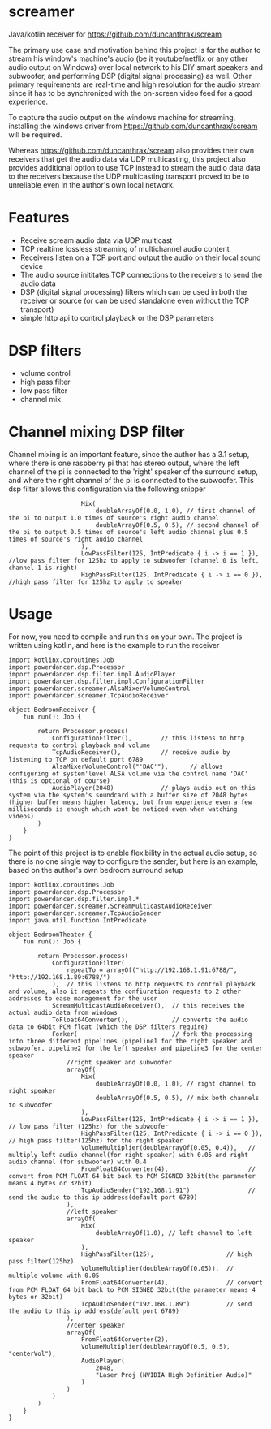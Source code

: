# screamer
Java/kotlin receiver for  https://github.com/duncanthrax/scream

The primary use case and motivation behind this project is for the author to stream his window's machine's audio (be it youtube/netflix or any other audio output on Windows) over local network to his DIY smart speakers and subwoofer, and performing DSP (digital signal processing) as well. Other primary requirements are real-time and high resolution for the audio stream since it has to be synchronized with the on-screen video feed for a good experience.

To capture the audio output on the windows machine for streaming, installing the windows driver from https://github.com/duncanthrax/scream will be required.

Whereas https://github.com/duncanthrax/scream also provides their own receivers that get the audio data via UDP multicasting, this project also provides additional option to use TCP instead to stream the audio data data to the receivers because the UDP multicasting transport proved to be to unreliable even in the author's own local network.

# Features
- Receive scream audio data via UDP multicast
- TCP realtime lossless streaming of multichannel audio content
- Receivers listen on a TCP port and output the audio on their local sound device
- The audio source inititates TCP connections to the receivers to send the audio data
- DSP (digital signal processing) filters which can be used in both the receiver or source (or can be used standalone even without the TCP transport)
- simple http api to control playback or the DSP parameters

# DSP filters
- volume control
- high pass filter
- low pass filter
- channel mix

# Channel mixing DSP filter
Channel mixing is an important feature, since the author has a 3.1 setup, where there is one raspberry pi that has stereo output, where the left channel of the pi is connected to the 'right' speaker of the surround setup, and where the right channel of the pi is connected to the subwoofer. This dsp filter allows this configuration via the following snipper
```
                    Mix(
                        doubleArrayOf(0.0, 1.0), // first channel of the pi to output 1.0 times of source's right audio channel
                        doubleArrayOf(0.5, 0.5), // second channel of the pi to output 0.5 times of source's left audio channel plus 0.5 times of source's right audio channel
                    ),
                    LowPassFilter(125, IntPredicate { i -> i == 1 }),  //low pass filter for 125hz to apply to subwoofer (channel 0 is left, channel 1 is right)
                    HighPassFilter(125, IntPredicate { i -> i == 0 }), //high pass filter for 125hz to apply to speaker
```

# Usage
For now, you need to compile and run this on your own. The project is written using kotlin, and here is the example to run the receiver
```
import kotlinx.coroutines.Job
import powerdancer.dsp.Processor
import powerdancer.dsp.filter.impl.AudioPlayer
import powerdancer.dsp.filter.impl.ConfigurationFilter
import powerdancer.screamer.AlsaMixerVolumeControl
import powerdancer.screamer.TcpAudioReceiver

object BedroomReceiver {
    fun run(): Job {

        return Processor.process(
            ConfigurationFilter(),        // this listens to http requests to control playback and volume
            TcpAudioReceiver(),           // receive audio by listening to TCP on default port 6789
            AlsaMixerVolumeControl("'DAC'"),      // allows configuring of system'level ALSA volume via the control name 'DAC' (this is optional of course)
            AudioPlayer(2048)             // plays audio out on this system via the system's soundcard with a buffer size of 2048 bytes (higher buffer means higher latency, but from experience even a few milliseconds is enough which wont be noticed even when watching videos)
        )
    }
}
```

The point of this project is to enable flexibility in the actual audio setup, so there is no one single way to configure the sender, but here is an example, based on the author's own bedroom surround setup
```
import kotlinx.coroutines.Job
import powerdancer.dsp.Processor
import powerdancer.dsp.filter.impl.*
import powerdancer.screamer.ScreamMulticastAudioReceiver
import powerdancer.screamer.TcpAudioSender
import java.util.function.IntPredicate

object BedroomTheater {
    fun run(): Job {

        return Processor.process(
            ConfigurationFilter(
                repeatTo = arrayOf("http://192.168.1.91:6788/", "http://192.168.1.89:6788/")
            ),  // this listens to http requests to control playback and volume, also it repeats the confiuration requests to 2 other addresses to ease management for the user
            ScreamMulticastAudioReceiver(),  // this receives the actual audio data from windows
            ToFloat64Converter(),            // converts the audio data to 64bit PCM float (which the DSP filters require)
            Forker(                          // fork the processing into three different pipelines (pipeline1 for the right speaker and subwoofer, pipeline2 for the left speaker and pipeline3 for the center speaker
                //right speaker and subwoofer
                arrayOf(
                    Mix(
                        doubleArrayOf(0.0, 1.0), // right channel to right speaker
                        doubleArrayOf(0.5, 0.5), // mix both channels to subwoofer
                    ),
                    LowPassFilter(125, IntPredicate { i -> i == 1 }), // low pass filter (125hz) for the subwoofer
                    HighPassFilter(125, IntPredicate { i -> i == 0 }), // high pass filter(125hz) for the right speaker
                    VolumeMultiplier(doubleArrayOf(0.05, 0.4)),   // multiply left audio channel(for right speaker) with 0.05 and right audio channel (for subwoofer) with 0.4
                    FromFloat64Converter(4),                      // convert from PCM FLOAT 64 bit back to PCM SIGNED 32bit(the parameter means 4 bytes or 32bit)
                    TcpAudioSender("192.168.1.91")                // send the audio to this ip address(default port 6789)
                ),
                //left speaker
                arrayOf(
                    Mix(
                        doubleArrayOf(1.0), // left channel to left speaker
                    ),
                    HighPassFilter(125),                    // high pass filter(125hz)
                    VolumeMultiplier(doubleArrayOf(0.05)),  // multiple volume with 0.05
                    FromFloat64Converter(4),                // convert from PCM FLOAT 64 bit back to PCM SIGNED 32bit(the parameter means 4 bytes or 32bit)
                    TcpAudioSender("192.168.1.89")          // send the audio to this ip address(default port 6789)
                ),
                //center speaker
                arrayOf(
                    FromFloat64Converter(2),
                    VolumeMultiplier(doubleArrayOf(0.5, 0.5), "centerVol"),
                    AudioPlayer(
                        2048,
                        "Laser Proj (NVIDIA High Definition Audio)" 
                    )
                )
            )
        )
    }
}
```

